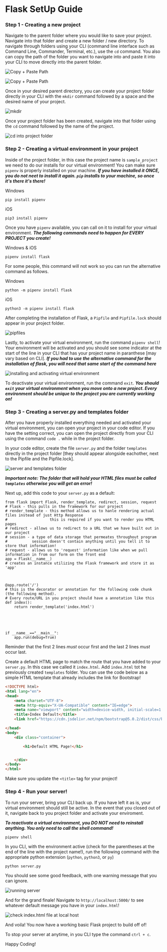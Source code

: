 # Flask SetUp Guide

### Step 1 - Creating a new project

Navigate to the parent folder where you would like to save your project. Navigate into that folder and create a new folder / new directory. To navigate through folders using your CLI (command line interface such as Command Line, Commander, Terminal, etc.), use the ` cd ` command. You also can copy the path of the folder you want to navigate into and paste it into your CLI to move directly into the parent folder.

![Copy + Paste Path](https://github.com/kcwebers/FlaskSetUpGuide/blob/main/screencaps/nav0.png "Copy + Paste Path")

![Copy + Paste Path](https://github.com/kcwebers/FlaskSetUpGuide/blob/main/screencaps/nav1.png "Copy + Paste Path")

Once in your desired parent directory, you can create your project folder directly in your CLI with the ` mkdir ` command followed by a space and the desired name of your project.

![mkdir](https://github.com/kcwebers/FlaskSetUpGuide/blob/main/screencaps/mkdir.png "mkdir")

Once your project folder has been created, navigate into that folder using the ` cd ` command followed by the name of the project.

![cd into project folder](https://github.com/kcwebers/FlaskSetUpGuide/blob/main/screencaps/cdproject.png "cd into project folder")

### Step 2 - Creating a virtual environment in your project

Inside of the project folder, in this case the project name is ` sample_project ` we need to do our installs for our virtual environment! You can make sure ` pipenv ` is properly installed on your machine. 
_**If you have installed it ONCE, you do not neet to install it again. ` pip ` installs to your machine, so once it's there it's there!**_

Windows
```text
pip install pipenv
```

iOS
```text
pip3 install pipenv
```

Once you have ` pipenv ` available, you can call on it to install for your virtual environment. 
_**The following commands need to happen for EVERY PROJECT you create!**_

Windows & iOS
```text
pipenv install flask
```

For some people, this command will not work so you can run the alternative command as follows.

Windows
```text
python -m pipenv install flask
```

iOS
```text
python3 -m pipenv install flask
```

After completing the installation of Flask, a ` Pipfile ` and ` Pipfile.lock ` should appear in your project folder.

![pipfiles](https://github.com/kcwebers/FlaskSetUpGuide/blob/main/screencaps/pipfile.png "pipfiles")

Lastly, to activate your virtual environment, run the command ` pipenv shell `! Your environment will be activated and you should see some indicator at the start of the line in your CLI that has your project name in paranthese [may vary based on CLI].
_**If you had to use the alternative command for the installation of flask, you will need that same start of the command here**_

![installing and activating virtual environment](https://github.com/kcwebers/FlaskSetUpGuide/blob/main/screencaps/venv.png "installing and activating virtual environment")

To deactivate your virtual environment, run the command ` exit `. 
_**You should ` exit ` your virtual environment when you move onto a new project. Every environment should be unique to the project you are currently working on!**_

### Step 3 - Creating a server.py and templates folder

After you have properly installed everything needed and activated your virtual environment, you can open your project in your code editor. If you have the setting correct, you can open the project directly from your CLI using the command ` code . ` while in the project folder.

In your code editor, create the file ` server.py ` and the folder ` templates ` directly in the project folder [they should appear alongside eachother, next to the Pipfile and the Pipfile.lock].

![server and templates folder](https://github.com/kcwebers/FlaskSetUpGuide/blob/main/screencaps/server_templates.png "server and templates folder")

_**Important note: The folder that will hold your HTML files must be called ` templates ` otherwise you will get an error!**_

Next up, add this code to your ` server.py ` as a default:

```PY
from flask import Flask, render_template, redirect, session, request
# Flask - this pulls in the framework for our project
# render_template - this method allows us to hanle rendering actual files instead of just Http Response
#                   this is required if you want to render you HTML pages
# redirect - allows us to redirect to a URL that we have built out in our project
# session - a type of data storage that permeates throughout program
#           session doesn't contain anything until you tell it to store that information!
# request - allows us to 'request' information like when we pull information in from our form on the front end
app = Flask(__name__)
# creates an instance utilizing the Flask framework and store it as 'app'



@app.route('/')
# this is the decorator or annotation for the following code chunk (the following method). 
# Every route/URL in you project should have a annotation like this
def index():
    return render_template('index.html')





if __name__=="__main__":
    app.run(debug=True)
```

Reminder that the first 2 lines _must_ occur first and the last 2 lines _must_ occur last.

Create a default HTML page to match the route that you have added to your ` server.py `. In this case we called it ` index.html `. Add ` index.html ` tot he previously created ` templates ` folder. You can use the code below as a simple HTML template that already includes the link for Bootstrap!

```HTML
<!DOCTYPE html>
<html lang="en">
<head>
    <meta charset="UTF-8">
    <meta http-equiv="X-UA-Compatible" content="IE=edge">
    <meta name="viewport" content="width=device-width, initial-scale=1.0">
    <title>Index Default</title>
    <link href="https://cdn.jsdelivr.net/npm/bootstrap@5.0.2/dist/css/bootstrap.min.css" rel="stylesheet" integrity="sha384-EVSTQN3/azprG1Anm3QDgpJLIm9Nao0Yz1ztcQTwFspd3yD65VohhpuuCOmLASjC" crossorigin="anonymous">

</head>
<body>
    <div class="container">

        <h1>Default HTML Page!</h1>


    </div>
</body>
</html>
```

Make sure you update the ` <title> ` tag for your project!

### Step 4 - Run your server!

To run your server, bring your CLI back up. If you have left it as is, your virtual environment should still be active. In the event that you closed out of it, navigate back to you project folder and activate your enviroment.

_**To reactivate a virtual environment, you DO NOT need to reinstall anything. You only need to call the shell command!**_

```text
pipenv shell
```

In you CLI, with the environment active (check for the parentheses at the end of the line with the project name!), run the following command with the appropriate python extension (`python`, `python3`, or `py`)

```text
python server.py
```
You should see some good feedback, with one warning message that you can ignore.

![running server](https://github.com/kcwebers/FlaskSetUpGuide/blob/main/screencaps/serverrun.png "running server")

And for the grand finale! Navigate to ` http://localhost:5000/ ` to see whatever default message you have in your ` index.html `!

![check index.html file at local host](https://github.com/kcwebers/FlaskSetUpGuide/blob/main/screencaps/check.png "check index.html file at local host")

And voila! You now have a working basic Flask project to build off of!

To stop your server at anytime, in you CLI type the command ` ctrl + c `.

Happy Coding!